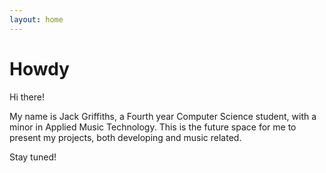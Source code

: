 ```yaml
---
layout: home
---
```

# Howdy

Hi there! 

My name is Jack Griffiths, a Fourth year Computer Science student, with a minor in Applied Music Technology. This is the future space for me to present my projects, both developing and music related. 

Stay tuned!
